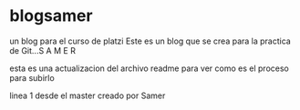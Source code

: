 # blogsamer
un blog para el curso de platzi
Este es un blog que se crea para la practica de Git...S A M E R

esta es una actualizacion del archivo readme para ver como es el proceso para subirlo 

linea 1 desde el master creado por Samer